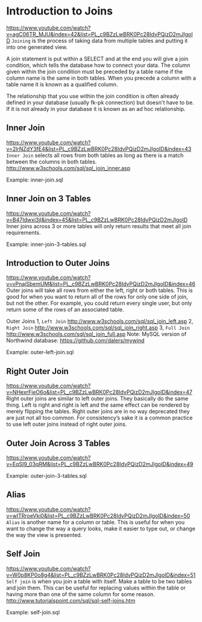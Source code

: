 # Introduction to Joins
https://www.youtube.com/watch?v=agC06TR_MJU&index=42&list=PL_c9BZzLwBRK0Pc28IdvPQizD2mJlgoID
`Joining` is the process of taking data from multiple tables and putting it into one generated view.

A join statement is put within a SELECT and at the end you will give a join condition, which tells the database how to connect your data. 
The column given within the join condition must be preceded by a table name if the column name is the same in both tables. 
When you precede a column with a table name it is known as a qualified column. 

The relationship that you use within the join condition is often already defined in your database (usually fk-pk connection) but doesn't have to be. 
If it is not already in your database it is known as an ad hoc relationship.

## Inner Join
https://www.youtube.com/watch?v=2lrNZdY3fE4&list=PL_c9BZzLwBRK0Pc28IdvPQizD2mJlgoID&index=43
`Inner Join` selects all rows from both tables as long as there is a match between the columns in both tables.
http://www.w3schools.com/sql/sql_join_inner.asp

Example: inner-join.sql

## Inner Join on 3 Tables
https://www.youtube.com/watch?v=B47Idwxi3jI&index=45&list=PL_c9BZzLwBRK0Pc28IdvPQizD2mJlgoID
Inner joins across 3 or more tables will only return results that meet all join requirements.

Example: inner-join-3-tables.sql

## Introduction to Outer Joins
https://www.youtube.com/watch?v=vPnajSbemUM&list=PL_c9BZzLwBRK0Pc28IdvPQizD2mJlgoID&index=46
Outer joins will take all rows from either the left, right or both tables. This is good for when you want to return all of the rows for only one side of join,
but not the other. For example, you could return every single user, but only return some of the rows of an associated table.

Outer Joins
1, `Left Join`
http://www.w3schools.com/sql/sql_join_left.asp
2, `Right Join`
http://www.w3schools.com/sql/sql_join_right.asp
3, `Full Join`
http://www.w3schools.com/sql/sql_join_full.asp
Note: MySQL version of Northwind database: https://github.com/dalers/mywind

Example: outer-left-join.sql

## Right Outer Join
https://www.youtube.com/watch?v=NHexrFjeO6o&list=PL_c9BZzLwBRK0Pc28IdvPQizD2mJlgoID&index=47
Right outer joins are similar to left outer joins. They basically do the same thing. Left is right and right is left and the same effect can be rendered by merely flipping the tables. 
Right outer joins are in no way deprecated they are just not all too common. For consistency’s sake it is a common practice to use left outer joins instead of right outer joins.

## Outer Join Across 3 Tables
https://www.youtube.com/watch?v=EqSI9_03qRM&list=PL_c9BZzLwBRK0Pc28IdvPQizD2mJlgoID&index=49

Example: outer-join-3-tables.sql

## Alias
https://www.youtube.com/watch?v=wlTRroeVkj0&list=PL_c9BZzLwBRK0Pc28IdvPQizD2mJlgoID&index=50
`Alias` is another name for a column or table. This is useful for when you want to change the way a query looks, make it easier to type out, or change the way the view is presented.

## Self Join
https://www.youtube.com/watch?v=W0p8KP0o8g4&list=PL_c9BZzLwBRK0Pc28IdvPQizD2mJlgoID&index=51
`Self join` is when you join a table with itself. Make a table to be two tables and join them. 
            This can be useful for replacing values within the table or having more than one of the same column for some reason.
http://www.tutorialspoint.com/sql/sql-self-joins.htm

Example: self-join.sql
